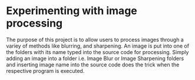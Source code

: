 # Experimenting with image processing
The purpose of this project is to allow users to process images through a variey of methods like 
blurring, and sharpening. An image is put into one of the folders with its name typed into the 
source code for processing. Simply adding an image into a folder i.e. Image Blur or Image 
Sharpening folders and inserting image name into the source code does the trick when the respective
program is executed.
